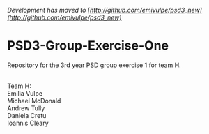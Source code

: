 *Development has moved to [http://github.com/emivulpe/psd3_new](http://github.com/emivulpe/psd3_new)*

PSD3-Group-Exercise-One
======================

Repository for the 3rd year PSD group exercise 1 for team H.



<br>
Team H:
<br>
Emilia Vulpe
<br>
Michael McDonald
<br>
Andrew Tully
<br>
Daniela Cretu
<br>
Ioannis Cleary

